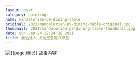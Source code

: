 ```yaml
---
layout: post
category: paintings
name: mandalorian-p9-dining-table
original: 2021/mandalorian-p9-dining-table-original.jpg
thumbnail: 2021/mandalorian-p9-dining-table-thumbnail.jpg
date: Sun Jan 24 22:24:28 2021
title: 曼达洛人-尤达宝宝吃八爪鱼
---
```


![{{page.title}}](/gallery/{{page.category}}/{{page.original}})
故事内容
